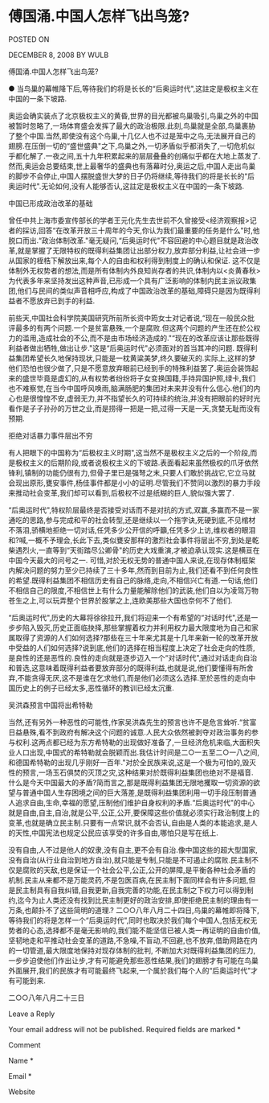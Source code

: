 # 傅国涌.中国人怎样飞出鸟笼?  
POSTED ON

DECEMBER 8, 2008 BY WULB

傅国涌.中国人怎样飞出鸟笼?

● 当鸟巢的幕帷降下后,等待我们的将是长长的“后奥运时代",这註定是极权主义在中国的一条下坡路.

奥运会确实装点了北京极权主义的黄昏,世界的目光都被鸟巢吸引,鸟巢之外的中国被暂时忽略了,一场体育盛会发挥了最大的政治极限.此刻,鸟巢就是全部,鸟巢裹胁了整个中国.当然,即使没有这个鸟巢,十几亿人也不过是笼中之鸟,无法展开自己的翅膀.在压倒一切的“盛世盛典"之下,鸟巢之外,一切矛盾似乎都消失了,一切危机似乎都化解了.一夜之间,五十九年积累起来的层层叠叠的创痛似乎都在大地上蒸发了.然而,奥运会总要结束,世上最奢华的盛典也有落幕时分,奥运之后,中国人走出鸟巢的脚步不会停止,中国人摆脱盛世大梦的日子仍将继续,等待我们的将是长长的“后奥运时代".无论如何,没有人能够否认,这註定是极权主义在中国的一条下坡路.

中国已形成政治改革的基础

曾任中共上海市委宣传部长的学者王元化先生去世前不久曾接受<经济观察报>记者的採访,回答“在改革开放三十周年的今天,你认为我们最重要的任务是什么"时,他脱口而出.“政治体制改革."毫无疑问,“后奥运时代"不容回避的中心题目就是政治改革,就是掌握了无限特权的既得利益集团让出部分权力,放弃部分利益,让社会进一步从国家的桎梏下解放出来,每个人的自由和权利得到制度上的确认和保证. 这不仅是体制外无权势者的想法,而是所有体制内外良知尚存者的共识,体制内以<炎黄春秋>为代表多年来坚持发出这种声音,已形成一个具有广泛影响的体制内民主派议政集团,他们与民间的类似声音相呼应,构成了中国政治改革的基础,障碍只是因为既得利益者不愿放弃已到手的利益.

前些天,中国社会科学院美国研究所前所长资中筠女士对记者说,“现在一般民众批评最多的有两个问题.一个是贫富悬殊,一个是腐败.但这两个问题的产生还在於公权力的滥用,造成社会的不公,而不是由市场经济造成的."“现在的改革应该让那些既得利益者做出牺牲,做出让步."这是“后奥运时代"必须面对的首当其冲的问题. 既得利益集团希望长久地保持现状,只能是一枕黄粱美梦,终久要破灭的.实际上,这样的梦他们恐怕也很少做了,只是不愿意放弃眼前已经到手的特殊利益罢了.奥运会装饰起来的盛世毕竟是虚幻的,从有权势者纷纷将子女变换国籍,手持异国护照,绿卡,我们也不难察觉,在当今中国呼风唤雨,脑满肠肥的集团对未来并没有什么信心.他们的内心也是很惶惶不安,虚弱无力,并不指望长久的可持续的统治,并没有把眼前的好时光看作是子子孙孙的万世之业,而是捞得一把是一把,过得一天是一天,贪婪无耻而没有预期.

拒绝对话暴力事件层出不穷

有人把眼下的中国称为“后极权主义时期",这当然不是极权主义之后的一个阶段,而是极权主义的后期阶段,或者说极权主义的下坡路.表面看起来虽然极权的爪牙依然锋利,镇制的功能仍很有力,但骨子里已是强弩之末,只要人们敢於挑战它,它立马就会现出原形,甕安事件,杨佳事件都是小小的证明.尽管我们不赞同以激烈的暴力手段来推动社会变革,我们却可以看到,后极权不过是纸糊的巨人,貌似强大罢了.

“后奥运时代",特权阶层最终是否接受对话而不是对抗的方式,双赢,多赢而不是一家通吃的思路,参与完成和平的社会转型,还是继续以一个拖字诀,死硬到底,不见棺材不落泪,骄横地拒绝一切对话,任凭多少公开信的呼籲,任凭多少上访,维权者的眼泪和?喊,一概不予理会,长此下去,类似甕安那样的激烈社会事件将层出不穷,到处是乾柴遇烈火,一直等到“天街踏尽公卿骨"的历史大戏重演,才被迫承认现实.这是横亘在中国今天最大的问号之一. 可惜,对於无权无势的普通中国人来说,在现存体制框架内解决问题的努力至少已持续了三十多年,然而到目前为止,我们还看不到任何良性的希望.既得利益集团不相信历史有自己的脉络,走向,不相信兴亡有道.一句话,他们不相信自己的限度,不相信世上有什么力量能解除他们的武装,他们自以为凌驾万物苍生之上,可以玩弄整个世界於股掌之上,连欧美那些大国也奈何不了他们.

“后奥运时代",历史的大幕将徐徐拉开,我们将迎来一个有希望的“对话时代",还是一步步陷入毁灭,历史正面临抉择,那些掌握着权力并利用权力最大限度地为自己和家属取得了资源的人们如何选择?那些在三十年来尤其是十几年来新一轮的改革开放中受益的人们如何选择?说到底,他们的选择在相当程度上决定了社会走向的性质,是良性的还是恶性的.良性的走向就是逐步迈入一个“对话时代",通过对话走向自治和普选,这意味着既得利益者要放弃部分的既得利益,也就是说,他们要懂得有所舍弃,不能贪得无厌,这不是谁在乞求他们,而是他们必须这么选择.至於恶性的走向中国历史上的例子已经太多,恶性循环的教训已经太沉重.

吴洪森预言中国将出希特勒

当然,还有另外一种恶性的可能性,作家吴洪森先生的预言也许不是危言耸听.“贫富日益悬殊,看不到政府有解决这个问题的诚意.人民大众依然被剥夺对政治事务的参与权利.这两点都已经为东方希特勒的出现做好准备了,一旦经济危机来临,大面积失业人口出现,中国式的希特勒就会脱颖而出.我估计时间是二○一五至二○一八之间,和德国希特勒的出现几乎刚好一百年."对於全民族来说,这是一个极为可怕的,毁灭性的预言,一场玉石俱焚的灭顶之灾,这种结果对於既得利益集团也绝对不是福音. 什么是今天中国最大的矛盾?简而言之,那是既得利益集团无限地攫取一切资源的欲望与普通中国人生存困境之间的巨大落差,是既得利益集团利用一切手段压制普通人追求自由,生命,幸福的愿望,压制他们维护自身权利的矛盾.“后奥运时代"的中心就是自由,自主,自治,就是公平,公正,公开,要保障这些价值就必须实行政治制度上的变革,也就是确立民主制.只要有一点常识,就不会否认,自由是人类的本能追求,是人的天性,中国宪法也规定公民应该享受的许多自由,哪怕只是写在纸上.

没有自由,人不过是他人的奴隶,没有自主,更不会有自治.像中国这些的超大型国家,没有自治(从行业自治到地方自治),就只能是专制,只能是不可遏止的腐败.民主制不仅是腐败的天敌,也是保证一个社会公平,公正,公开的屏障,是平衡各种社会矛盾的机制.民主从来都不是万能灵药,不是包医百病,在民主制下面同样会有许多问题,但是民主制具有自我纠错,自我更新,自我完善的功能,在民主制之下权力可以得到制约,迄今为止人类还没有找到比民主制更好的政治安排,即使拒绝民主制的理由有一万条,也颠扑不了这些简明的道理.? 二○○八年八月二十四日,鸟巢的幕帷即将降下,等待我们的将是怎样一个“后奥运时代",同时也取决於我们每个中国人,包括无权无势者的心态,选择都不是毫无影响的,我们能不能坚信已被人类一再证明的自由价值,坚韧地走和平推动社会变革的道路,不急噪,不盲动,不回避,也不放弃,借助网路在内的一切管道,最大限度地保持对现存体制的批判, 不断加大对既得利益集团的压力,一步步迫使他们作出让步,才有可能避免那些恶性结果,我们的翅膀才有可能在鸟巢外面展开,我们的民族才有可能最终飞起来,一个属於我们每个人的“后奥运时代"才有可能到来.

二○○八年八月二十三日

Leave a Reply

Your email address will not be published. Required fields are marked *

Comment

Name *

Email *

Website